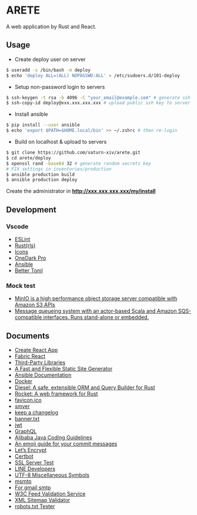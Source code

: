 # ARETE

A web application by Rust and React.


## Usage

* Create deploy user on server

```bash
$ useradd -s /bin/bash -m deploy 
$ echo 'deploy ALL=(ALL) NOPASSWD:ALL' > /etc/sudoers.d/101-deploy
```

* Setup non-password login to servers

```bash
$ ssh-keygen -t rsa -b 4096 -C "your_email@example.com" # generate ssh key
$ ssh-copy-id deploy@xxx.xxx.xxx.xxx # upload public ssh key to server
```

* Install ansible

```bash
$ pip install --user ansible
$ echo 'export $PATH=$HOME.local/bin' >> ~/.zshrc # then re-login
```

* Build on localhost & upload to servers

```bash
$ git clone https://github.com/saturn-xiv/arete.git
$ cd arete/deploy
$ openssl rand -base64 32 # generate random secrets key
# FIX settings in inventories/production
$ ansible production build
$ ansible production deploy
```

Create the administrator in **http://xxx.xxx.xxx.xxx/my/install** 

## Development

### Vscode

* [ESLint](https://github.com/Microsoft/vscode-eslint)
* [Rust(rls)](https://github.com/rust-lang/rls-vscode)
* [Icons](https://github.com/vscode-icons/vscode-icons)
* [OneDark Pro](https://github.com/Binaryify/OneDark-Pro)
* [Ansible](https://github.com/VSChina/vscode-ansible)
* [Better Toml](https://github.com/bungcip/better-toml)


### Mock test

- [MinIO is a high performance object storage server compatible with Amazon S3 APIs](https://github.com/minio/minio)
- [Message queueing system with an actor-based Scala and Amazon SQS-compatible interfaces. Runs stand-alone or embedded.](https://github.com/softwaremill/elasticmq)

## Documents

-   [Create React App](https://create-react-app.dev/docs/adding-typescript)
-   [Fabric React](https://developer.microsoft.com/en-us/fabric#/get-started)
-   [Third-Party Libraries](https://ant.design/docs/react/recommendation)
-   [A Fast and Flexible Static Site Generator](https://github.com/gohugoio/hugo)
-   [Ansible Documentation](https://docs.ansible.com/ansible/latest/user_guide/playbooks_best_practices.html)
-   [Docker](https://docs.docker.com/install/linux/docker-ce/ubuntu/)
-   [Diesel: A safe, extensible ORM and Query Builder for Rust](https://github.com/diesel-rs/diesel)
-   [Rocket: A web framework for Rust](https://rocket.rs/)
-   [favicon.ico](http://icoconvert.com/)
-   [smver](http://semver.org/)
-   [keep a changelog](https://keepachangelog.com/en/1.0.0/)
-   [banner.txt](http://patorjk.com/software/taag/)
-   [jwt](https://jwt.io/)
-   [GraphQL](https://graphql.org/learn/)
-   [Alibaba Java Coding Guidelines](https://github.com/alibaba/p3c)
-   [An emoji guide for your commit messages](https://gitmoji.carloscuesta.me/)
-   [Let’s Encrypt](https://letsencrypt.org/)
-   [Certbot](https://certbot.eff.org/)
-   [SSL Server Test](https://www.ssllabs.com/ssltest/index.html)
-   [LINE Developers](https://developers.line.me/en/)
-   [UTF-8 Miscellaneous Symbols](https://www.w3schools.com/charsets/ref_utf_misc_symbols.asp)
-   [msmtp](https://wiki.archlinux.org/index.php/msmtp)
-   [For gmail smtp](http://stackoverflow.com/questions/20337040/gmail-smtp-debug-error-please-log-in-via-your-web-browser)
-   [W3C Feed Validation Service](https://validator.w3.org/feed/)
-   [XML Sitemap Validator](https://www.xml-sitemaps.com/validate-xml-sitemap.html)
-   [robots.txt Tester](https://support.google.com/webmasters/answer/6062598?hl=en)
